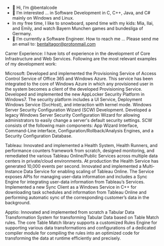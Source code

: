 - 👋 Hi, I’m @bentalcode
- 👀 I’m interested ... in Software Development in C, C++, Java, and C# mainly on Windows and Linux.
- In my free time, I like to snowboard, spend time with my kids: Mia, Ilai, and Emily, and watch Bayern Munchen games and bundesliga of Germany. 
- 🌱 I’m currently a Software Engineer.
How to reach me ... Please send me an email to: bentaltagor@protonmail.com

Carrer Experience:
I have lots of experience in the development of Core Infrastructure and Web Services. Following are the most relevant examples of my development work:

Microsoft:
Developed and implemented the Provisioning Service of Access Control Service of Office 365 and Windows Azure. This service has been integrated to the core of Windows Azure in which any provisioned user in the system becomes a client of the developed Provisioning Service.
Developed and implemented the new AppLocker Security Platform in Windows7. The security platform includes a UI Service, Deployment Windows Service (SvcHost), and interaction with kernel mode.
Windows Server Security Configuration Wizard (SCW) Development. Developed a legacy Windows Server Security Configuration Wizard for allowing administrators to easily change a server's default security settings. SCW consists of the following main components: App Wizard Interface, Command-Line interface, Configuration/Rollback/Analysis Engines, and a Security Configuration Database.

Tableau:
Innovated and implemented a Health System, Health Runners, and performance counters framework from scratch, designed monitoring, and remediated the various Tableau Online/Public Services across multiple data centers in private/cloud environments. At production the Health Service has generated 10,000 events per second.
Innovated and implemented a Multi-Instance Data Service for enabling scaling of Tableau Online. The Service exposes APIs for managing user-data information and includes a Sync Engine for integrating user-data information from Tableau’s Services.
Implemented a new Sync Client as a Windows Service in C++ for downloading task schedules and information from Tableau Online and performing automatic sync of the corresponding customer’s data in the background.

Apptio:
Innovated and implemented from scratch a Tabular Data Transformation System for transforming Tabular Data based on Table Match rules. The core Table Match library supports a customized Rules Engine for supporting various data transformations and configurations of a dedicated compiler module for compiling the rules into an optimized code for transforming the data at runtime efficiently and precisely.

<!---
bentalcode/bentalcode is a ✨ special ✨ repository because its `README.md` (this file) appears on your GitHub profile.
You can click the Preview link to take a look at your changes.
--->
